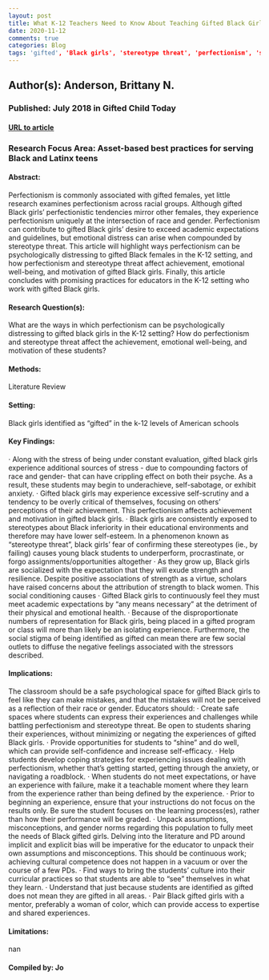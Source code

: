 ```yaml
---
layout: post
title: What K-12 Teachers Need to Know About Teaching Gifted Black Girls Battling Perfectionism and Stereotype Threat
date: 2020-11-12
comments: true
categories: Blog
tags: 'gifted', 'Black girls', 'stereotype threat', 'perfectionism', 'stress', 'race', 'gender', 'academic performance', 'advanced placement', 'Black students'
---
```


## Author(s): Anderson, Brittany N. 

### Published: July 2018 in Gifted Child Today

#### [URL to article](http://eds.a.ebscohost.com.proxy.uchicago.edu/eds/pdfviewer/pdfviewer?vid=1&sid=fc071155-2b4a-45da-87de-740e07033367%40sessionmgr4008)

### Research Focus Area: Asset-based best practices for serving Black and Latinx teens

#### Abstract:
Perfectionism is commonly associated with gifted females, yet little research examines perfectionism across racial groups. Although gifted Black girls’ perfectionistic tendencies mirror other females, they experience perfectionism uniquely at the intersection of race and gender. Perfectionism can contribute to gifted Black girls’ desire to exceed academic expectations and guidelines, but emotional distress can arise when compounded by stereotype threat. This article will highlight ways perfectionism can be psychologically distressing to gifted Black females in the K-12 setting, and how perfectionism and stereotype threat affect achievement, emotional well-being, and motivation of gifted Black girls. Finally, this article concludes with promising practices for educators in the K-12 setting who work with gifted Black girls.


#### Research Question(s):
What are the ways in which perfectionism can be psychologically distressing to gifted black girls in the K-12 setting? How do perfectionism and stereotype threat affect the achievement, emotional well-being, and motivation of these students?


#### Methods:
Literature Review


#### Setting:
Black girls identified as “gifted” in the k-12 levels of American schools


#### Key Findings:
· Along with the stress of being under constant evaluation, gifted black girls experience additional sources of stress - due to compounding factors of race and gender- that can have crippling effect on both their psyche. As a result, these students may begin to underachieve, self-sabotage, or exhibit anxiety.  · Gifted black girls may experience excessive self-scrutiny and a tendency to be overly critical of themselves, focusing on others’ perceptions of their achievement. This perfectionism affects achievement and motivation in gifted black girls.  · Black girls are consistently exposed to stereotypes about Black inferiority in their educational environments and therefore may have lower self-esteem. In a phenomenon known as “stereotype threat”, black girls’ fear of confirming these stereotypes (ie., by failing) causes young black students to underperform, procrastinate, or forgo assignments/opportunities altogether  · As they grow up, Black girls are socialized with the expectation that they will exude strength and resilience. Despite positive associations of strength as a virtue, scholars have raised concerns about the attribution of strength to black women. This social conditioning causes  · Gifted Black girls to continuously feel they must meet academic expectations by “any means necessary” at the detriment of their physical and emotional health.  · Because of the disproportionate numbers of representation for Black girls, being placed in a gifted program or class will more than likely be an isolating experience. Furthermore, the social stigma of being identified as gifted can mean there are few social outlets to diffuse the negative feelings associated with the stressors described.


#### Implications:
The classroom should be a safe psychological space for gifted Black girls to feel like they can make mistakes, and that the mistakes will not be perceived as a reflection of their race or gender. Educators should:  · Create safe spaces where students can express their experiences and challenges while battling perfectionism and stereotype threat. Be open to students sharing their experiences, without minimizing or negating the experiences of gifted Black girls.  · Provide opportunities for students to “shine” and do well, which can provide self-confidence and increase self-efficacy.  · Help students develop coping strategies for experiencing issues dealing with perfectionism, whether that’s getting started, getting through the anxiety, or navigating a roadblock.  · When students do not meet expectations, or have an experience with failure, make it a teachable moment where they learn from the experience rather than being defined by the experience.  · Prior to beginning an experience, ensure that your instructions do not focus on the results only. Be sure the student focuses on the learning process(es), rather than how their performance will be graded.  · Unpack assumptions, misconceptions, and gender norms regarding this population to fully meet the needs of Black gifted girls. Delving into the literature and PD around implicit and explicit bias will be imperative for the educator to unpack their own assumptions and misconceptions. This should be continuous work; achieving cultural competence does not happen in a vacuum or over the course of a few PDs.  · Find ways to bring the students’ culture into their curricular practices so that students are able to “see” themselves in what they learn.  · Understand that just because students are identified as gifted does not mean they are gifted in all areas.  · Pair Black gifted girls with a mentor, preferably a woman of color, which can provide access to expertise and shared experiences.


#### Limitations:
nan


#### Compiled by: Jo 

